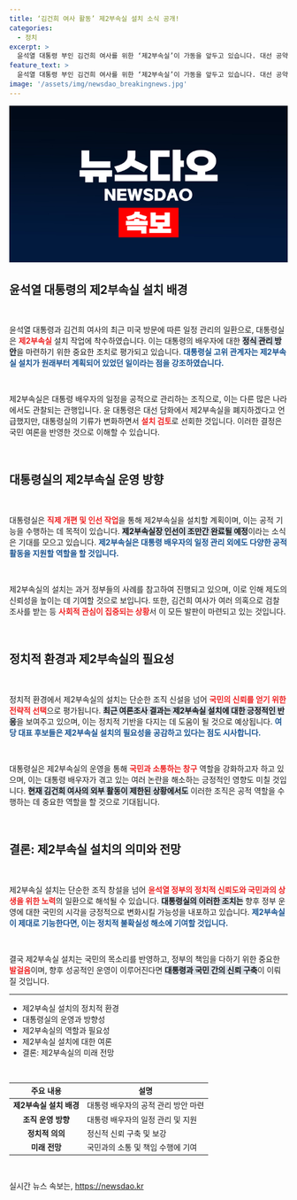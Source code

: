 ```yaml
---
title: ‘김건희 여사 활동’ 제2부속실 설치 소식 공개!
categories:
  - 정치
excerpt: >
  윤석열 대통령 부인 김건희 여사를 위한 ‘제2부속실’이 가동을 앞두고 있습니다. 대선 공약과 배치된 결정에 대통령실은 조속한 인선 작업을 계획 중이며, 관련 의혹도 여전히 논란의 중심에 있습니다.
feature_text: >
  윤석열 대통령 부인 김건희 여사를 위한 ‘제2부속실’이 가동을 앞두고 있습니다. 대선 공약과 배치된 결정에 대통령실은 조속한 인선 작업을 계획 중이며, 관련 의혹도 여전히 논란의 중심에 있습니다.
image: '/assets/img/newsdao_breakingnews.jpg'
---
```


<p><img src="/assets/img/newsdao_breakingnews.jpg" alt="bookingtag 속보" /></p>

<h2 data-ke-size="size26">윤석열 대통령의 제2부속실 설치 배경</h2>

<p data-ke-size="size16">&nbsp;</p>

<p>윤석열 대통령과 김건희 여사의 최근 미국 방문에 따른 일정 관리의 일환으로, 대통령실은 <b><span style="color: #ee2323;">제2부속실</span></b> 설치 작업에 착수하였습니다. 이는 대통령의 배우자에 대한 <b><span style="background-color: #21538527;">정식 관리 방안</span></b>을 마련하기 위한 중요한 조치로 평가되고 있습니다. <b><span style="color: #1a5490;">대통령실 고위 관계자는 제2부속실 설치가 원래부터 계획되어 있었던 일이라는 점을 강조하였습니다.</span></b> </p>

<p data-ke-size="size16">&nbsp;</p>

<p data-ke-size="size16">제2부속실은 대통령 배우자의 일정을 공적으로 관리하는 조직으로, 이는 다른 많은 나라에서도 관찰되는 관행입니다. 윤 대통령은 대선 담화에서 제2부속실을 폐지하겠다고 언급했지만, 대통령실의 기류가 변화하면서 <b><span style="color: #ee2323;">설치 검토</span></b>로 선회한 것입니다. 이러한 결정은 국민 여론을 반영한 것으로 이해할 수 있습니다.</p>

<p data-ke-size="size16">&nbsp;</p>

<h2 data-ke-size="size26">대통령실의 제2부속실 운영 방향</h2>

<p data-ke-size="size16">&nbsp;</p>

<p>대통령실은 <b><span style="color: #ee2323;">직제 개편 및 인선 작업</span></b>을 통해 제2부속실을 설치할 계획이며, 이는 공적 기능을 수행하는 데 목적이 있습니다. <b><span style="background-color: #21538527;">제2부속실장 인선이 조만간 완료될 예정</span></b>이라는 소식은 기대를 모으고 있습니다. <b><span style="color: #1a5490;">제2부속실은 대통령 배우자의 일정 관리 외에도 다양한 공적 활동을 지원할 역할을 할 것입니다.</span></b></p>

<p data-ke-size="size16">&nbsp;</p>

<p data-ke-size="size16">제2부속실의 설치는 과거 정부들의 사례를 참고하여 진행되고 있으며, 이로 인해 제도의 신뢰성을 높이는 데 기여할 것으로 보입니다. 또한, 김건희 여사가 여러 의혹으로 검찰 조사를 받는 등 <b><span style="color: #ee2323;">사회적 관심이 집중되는 상황</span></b>서 이 모든 발판이 마련되고 있는 것입니다.</p>

<p data-ke-size="size16">&nbsp;</p>

<h2 data-ke-size="size26">정치적 환경과 제2부속실의 필요성</h2>

<p data-ke-size="size16">&nbsp;</p>

<p>정치적 환경에서 제2부속실의 설치는 단순한 조직 신설을 넘어 <b><span style="color: #ee2323;">국민의 신뢰를 얻기 위한 전략적 선택</span></b>으로 평가됩니다. <b><span style="background-color: #21538527;">최근 여론조사 결과는 제2부속실 설치에 대한 긍정적인 반응</span></b>을 보여주고 있으며, 이는 정치적 기반을 다지는 데 도움이 될 것으로 예상됩니다. <b><span style="color: #1a5490;">여당 대표 후보들은 제2부속실 설치의 필요성을 공감하고 있다는 점도 시사합니다.</span></b></p>

<p data-ke-size="size16">&nbsp;</p>

<p data-ke-size="size16">대통령실은 제2부속실의 운영을 통해 <b><span style="color: #ee2323;">국민과 소통하는 창구</span></b> 역할을 강화하고자 하고 있으며, 이는 대통령 배우자가 겪고 있는 여러 논란을 해소하는 긍정적인 영향도 미칠 것입니다. <b><span style="background-color: #21538527;">현재 김건희 여사의 외부 활동이 제한된 상황에서도</span></b> 이러한 조직은 공적 역할을 수행하는 데 중요한 역할을 할 것으로 기대됩니다.</p>

<p data-ke-size="size16">&nbsp;</p>

<h2 data-ke-size="size26">결론: 제2부속실 설치의 의미와 전망</h2>

<p data-ke-size="size16">&nbsp;</p>

<p>제2부속실 설치는 단순한 조직 창설을 넘어 <b><span style="color: #ee2323;">윤석열 정부의 정치적 신뢰도와 국민과의 상생을 위한 노력</span></b>의 일환으로 해석될 수 있습니다. <b><span style="background-color: #21538527;">대통령실의 이러한 조치는</span></b> 향후 정부 운영에 대한 국민의 시각을 긍정적으로 변화시킬 가능성을 내포하고 있습니다. <b><span style="color: #1a5490;">제2부속실이 제대로 기능한다면, 이는 정치적 불확실성 해소에 기여할 것입니다.</span></b></p>

<p data-ke-size="size16">&nbsp;</p>

<p data-ke-size="size16">결국 제2부속실 설치는 국민의 목소리를 반영하고, 정부의 책임을 다하기 위한 중요한 <b><span style="color: #ee2323;">발걸음</span></b>이며, 향후 성공적인 운영이 이루어진다면 <b><span style="background-color: #21538527;">대통령과 국민 간의 신뢰 구축</span></b>이 이뤄질 것입니다.</p>

<hr>

<ul>
    <li>제2부속실 설치의 정치적 환경</li>
    <li>대통령실의 운영과 방향성</li>
    <li>제2부속실의 역할과 필요성</li>
    <li>제2부속실 설치에 대한 여론</li>
    <li>결론: 제2부속실의 미래 전망</li>
</ul>

<p data-ke-size="size16">&nbsp;</p>

<table>
    <thead>
        <tr>
            <th>주요 내용</th>
            <th>설명</th>
        </tr>
    </thead>
    <tbody>
        <tr>
            <td style="text-align: center; height: 17px;"><b>제2부속실 설치 배경</b></td>
            <td>대통령 배우자의 공적 관리 방안 마련</td>
        </tr>
        <tr>
            <td style="text-align: center; height: 17px;"><b>조직 운영 방향</b></td>
            <td>대통령 배우자의 일정 관리 및 지원</td>
        </tr>
        <tr>
            <td style="text-align: center; height: 17px;"><b>정치적 의의</b></td>
            <td>정신적 신뢰 구축 및 보강</td>
        </tr>
        <tr>
            <td style="text-align: center; height: 17px;"><b>미래 전망</b></td>
            <td>국민과의 소통 및 책임 수행에 기여</td>
        </tr>
    </tbody>
</table>

<p data-ke-size="size16">&nbsp;</p>
실시간 뉴스 속보는, <a href="https://newsdao.kr" rel="dofollow">https://newsdao.kr</a>



